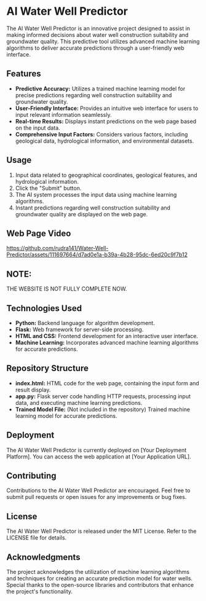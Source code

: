 # AI Water Well Predictor

The AI Water Well Predictor is an innovative project designed to assist in making informed decisions about water well construction suitability and groundwater quality. This predictive tool utilizes advanced machine learning algorithms to deliver accurate predictions through a user-friendly web interface.

## Features
- **Predictive Accuracy:** Utilizes a trained machine learning model for precise predictions regarding well construction suitability and groundwater quality.
- **User-Friendly Interface:** Provides an intuitive web interface for users to input relevant information seamlessly.
- **Real-time Results:** Displays instant predictions on the web page based on the input data.
- **Comprehensive Input Factors:** Considers various factors, including geological data, hydrological information, and environmental datasets.

## Usage
1. Input data related to geographical coordinates, geological features, and hydrological information.
2. Click the "Submit" button.
3. The AI system processes the input data using machine learning algorithms.
4. Instant predictions regarding well construction suitability and groundwater quality are displayed on the web page.

## Web Page Video
https://github.com/rudra141/Water-Well-Predictor/assets/111697664/d7ad0e1a-b39a-4b28-95dc-6ed20c9f7b12

## NOTE:
THE WEBSITE IS NOT FULLY COMPLETE NOW.

## Technologies Used
- **Python:** Backend language for algorithm development.
- **Flask:** Web framework for server-side processing.
- **HTML and CSS:** Frontend development for an interactive user interface.
- **Machine Learning:** Incorporates advanced machine learning algorithms for accurate predictions.

## Repository Structure
- **index.html:** HTML code for the web page, containing the input form and result display.
- **app.py:** Flask server code handling HTTP requests, processing input data, and executing machine learning predictions.
- **Trained Model File:** (Not included in the repository) Trained machine learning model for accurate predictions.

## Deployment
The AI Water Well Predictor is currently deployed on [Your Deployment Platform]. You can access the web application at [Your Application URL].

## Contributing
Contributions to the AI Water Well Predictor are encouraged. Feel free to submit pull requests or open issues for any improvements or bug fixes.

## License
The AI Water Well Predictor is released under the MIT License. Refer to the LICENSE file for details.

## Acknowledgments
The project acknowledges the utilization of machine learning algorithms and techniques for creating an accurate prediction model for water wells. Special thanks to the open-source libraries and contributors that enhance the project's functionality.
